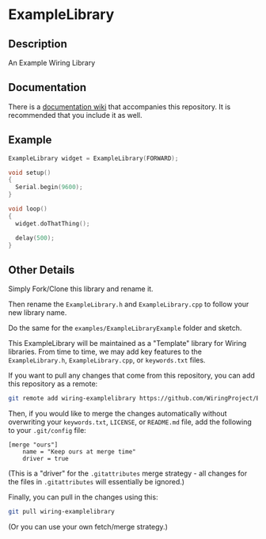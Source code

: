 ExampleLibrary
==============

## Description

An Example Wiring Library

## Documentation

There is a [documentation wiki](https://github.com/WiringProject/ExampleLibrary/wiki) that accompanies this repository. It is recommended that you include it as well.

## Example

```cpp
ExampleLibrary widget = ExampleLibrary(FORWARD);

void setup()
{
  Serial.begin(9600);
}

void loop()
{
  widget.doThatThing();

  delay(500);
}
```

## Other Details

Simply Fork/Clone this library and rename it.

Then rename the `ExampleLibrary.h` and `ExampleLibrary.cpp` to follow your new library name.

Do the same for the `examples/ExampleLibraryExample` folder and sketch.

This ExampleLibrary will be maintained as a "Template" library for Wiring libraries.  From time to time, we may add key features to the `ExampleLibrary.h`, `ExampleLibrary.cpp`, or `keywords.txt` files.

If you want to pull any changes that come from this repository, you can add this repository as a remote:

```sh
git remote add wiring-examplelibrary https://github.com/WiringProject/ExampleLibrary.git
```

Then, if you would like to merge the changes automatically without overwriting your `keywords.txt`, `LICENSE`, or `README.md` file, add the following to your `.git/config` file:

```
[merge "ours"]
    name = "Keep ours at merge time"
    driver = true
```

(This is a "driver" for the `.gitattributes` merge strategy - all changes for the files in `.gitattributes` will essentially be ignored.)

Finally, you can pull in the changes using this:

```sh
git pull wiring-examplelibrary
```

(Or you can use your own fetch/merge strategy.)

